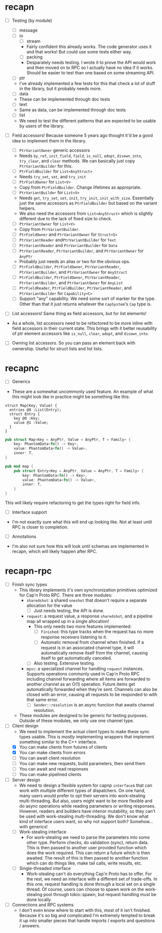 # recapn

- [ ] Testing (by module)
  - [ ] message
  - [ ] io
    - [ ] stream
    * Fairly confident this already works. The code generator uses it and that works! But could use some tests either way.
    - [ ] packing
    * Desparately needs testing. I wrote it to prove the API would work and then moved on to RPC so I actually have no idea if it works. Should be easier to test than one based on some streaming API.
  - [ ] ptr
  * I've already implemented a few tests for this that check a lot of stuff in the library, but it probably needs more.
  - [ ] data
  * These can be implemented through doc tests
  - [ ] text
  * Same as data, can be implemented through doc tests
  - [ ] list
  * We need to test the different patterns that are expected to be usable by users of the library.

- [ ] Field accessors! Because someone 5 years ago thought it'd be a good idea to implement them in the library.
  - [ ] `PtrVariantOwner` generic accessors
  * Needs `by_ref`, `init_field`, `field`, `is_null`, `adopt`, `disown_into`, `try_clear`, and `clear` methods. We can basically just copy `PtrVariantBuilder` for this.
  - [ ] `PtrFieldBuilder` for `List<AnyStruct>`
  * Needs `try_set`, `set`, and `try_init`
  - [ ] `PtrFieldOwner` for `List<V>`
  * Copy from `PtrFieldBuilder`. Change lifetimes as appropriate.
  - [ ] `PtrVariantBuilder` for `List<V>`
  * Needs `get`, `try_set`, `set`, `init`, `try_init`, `init_with_size`. Essentially just the same accessors as `PtrFieldBuilder` but based on the variant helpers.
  * We also need the accessors from `List<AnyStruct>` which is slightly different due to the lack of fixed size to check.
  - [ ] `PtrVariantOwner` for `List<V>`
  * Copy from `PtrVariantBuilder`.
  - [ ] `PtrFieldOwner` and `PtrVariantOwner` for `Struct<S>`
  - [ ] `PtrVariantReader` and`PtrVariantBuilder` for `Text`
  - [ ] `PtrVariantReader` and `PtrVariantBuilder` for `Data`
  - [ ] `PtrVariantReader`, `PtrVariantBuilder`, and `PtrVariantOwner` for `AnyPtr`
  * Probably just needs an alias or two for the obvious ops.
  - [ ] `PtrFieldBuilder`, `PtrFieldOwner`, `PtrVariantReader`, `PtrVariantBuilder`, and `PtrVariantOwner` for `AnyStruct`
  - [ ] `PtrFieldBuilder`, `PtrFieldOwner`, `PtrVariantReader`, `PtrVariantBuilder`, and `PtrVariantOwner` for `AnyList`
  - [ ] `PtrFieldReader`, `PtrFieldBuilder`, `PtrVariantReader`, and `PtrVariantBuilder` for `Capability<C>`
  - [ ] Support "any" capability. We need some sort of marker for the type. Other than that it just returns whatever the `CapSystem`'s `Cap` type is.
- [ ] List accessors! Same thing as field accessors, but for list elements!
 - As a whole, list accessors need to be refactored to be more inline with field accessors in their current state. This brings with it better reusability of ptr element accessors like `is_null`, `clear`, `adopt`, and `disown_into`.
 - [ ] Owning list accessors. So you can pass an element back with ownership. Useful for struct lists and list lists.

# recapnc

- [ ] Generics
* These are a somewhat uncommonly used feature. An example of what this might look like in practice might be something like this:
```capnp
struct Map(Key, Value) {
  entries @0 :List(Entry);
  struct Entry {
    key @0 :Key;
    value @1 :Value;
  }
}
```

```rust
pub struct Map<Key = AnyPtr, Value = AnyPtr, T = Family> {
    key: PhantomData<fn() -> Key>,
    value: PhantomData<fn() -> Value>,
    inner: T,
}

pub mod map {
    pub struct Entry<Key = AnyPtr, Value = AnyPtr, T = Family> {
        key: PhantomData<fn() -> Key>,
        value: PhantomData<fn() -> Value>,
        inner: T,
    }
}
```

This will likely require refactoring to get the types right for field info.

- [ ] Interface support
* I'm not exactly sure what this will end up looking like. Not at least until RPC is closer to completion.

- [ ] Annotations
* I'm also not sure how this will look until schemas are implemented in recapn, which will likely happen after RPC.

# recapn-rpc

* [ ] Finish sync types
  * This library implements it's own synchronization primitives optimized for Cap'n Proto RPC. There are three modules:
    * `sharedshot`: a shared `oneshot` that doesn't require a separate allocation for the value
      * [ ] Just needs testing, the API is done.
    * `request`: a request value, a response `sharedshot`, and a pipeline map all wrapped up in a single allocation!
      * This only needs two more features implemented:
        * [ ] `Finished`: this type tracks when the request has no more response receivers listening to it.
        * [ ] Automatic removal from channel when finished. If a request is in an associated channel type, it will automatically
          remove itself from the channel, causing itself to get automatically canceled.
      * [ ] Also testing. Extensive testing.
    * `mpsc`: a specialized channel for handling `request` instances. Supports operations commonly used in Cap'n Proto RPC
      including channel forwarding where all items are forwarded to another channel as an O(1) operation. Future items get automatically
      forwarded when they're sent. Channels can also be closed with an error, causing all requests to be responded to with that
      same error.
      * [ ] `Sender::resolution` is an async function that awaits channel resolution.
  * These modules are designed to be generic for testing purposes. Outside of these modules, we only use one channel type.
* [ ] Client design
  * We need to implement the actual client types to make these sync types usable. This is mostly implementing wrappers that
    implement something similar to the C++ interface.
  * [x] You can make clients from futures of clients
  * [x] You can make clients from errors
  * [ ] You can await client resolution
  * [ ] You can make new requests, build parameters, then send them
  * [ ] You can await and read responses
  * [ ] You can make pipelined clients
* [ ] Server design
  * We need to design a flexible system for capnp `interface`s that can work with multiple different types of dispatchers.
    On one hand, many users would prefer to opt their servers into work-stealing multi-threading. But also, users might want
    to be more flexible and do async operations while reading parameters or writing responses. However, readers and builders
    have interior mutability, so they can't be used with work-stealing multi-threading. We don't know what kind of interface
    users want, so why not support both? Somehow... with generics!
  * [ ] Work-stealing interface
    * For work-stealing we need to parse the parameters into some other type. Perform checks, do validation (sync), return
      data. This is then passed to another user provided function which does the work required. This can return a future
      which is then awaited. The result of this is then passed to another function which can do things like, make tail calls,
      write results, etc.
  * [ ] Single-threaded interface
    * Work-stealing can't do everything Cap'n Proto has to offer. For the rest, we need an interface with a different set of
      trade-offs. In this one, request handling is done through a local set on a single thread. Of course, users can choose
      to spawn work on the work-stealing pool through tokio::spawn, but request handling must be done locally.
* [ ] Connections and RPC systems
  * I don't even know where to start with this, most of it isn't finished. Because it's so big and complicated I'm extremely
    tempted to break it up into smaller pieces that handle imports / exports and questions / answers.